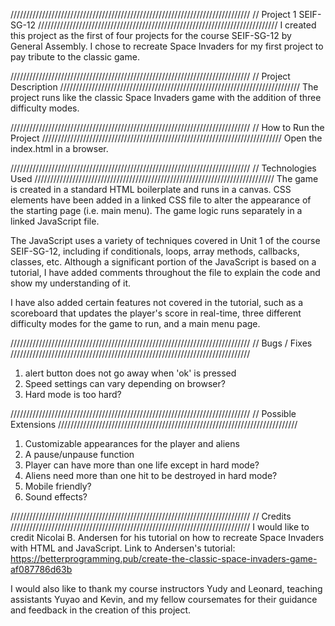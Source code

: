 ////////////////////////////////////////////////////////////////////////////
// Project 1 SEIF-SG-12
////////////////////////////////////////////////////////////////////////////
I created this project as the first of four projects for the course SEIF-SG-12 by General Assembly. I chose to recreate Space Invaders for my first project to pay tribute to the classic game.

////////////////////////////////////////////////////////////////////////////
// Project Description
////////////////////////////////////////////////////////////////////////////
The project runs like the classic Space Invaders game with the addition of three difficulty modes.

////////////////////////////////////////////////////////////////////////////
// How to Run the Project
////////////////////////////////////////////////////////////////////////////
Open the index.html in a browser.

////////////////////////////////////////////////////////////////////////////
// Technologies Used
////////////////////////////////////////////////////////////////////////////
The game is created in a standard HTML boilerplate and runs in a canvas. CSS elements have been added in a linked CSS file to alter the appearance of the starting page (i.e. main menu). The game logic runs separately in a linked JavaScript file.

The JavaScript uses a variety of techniques covered in Unit 1 of the course SEIF-SG-12, including if conditionals, loops, array methods, callbacks, classes, etc. Although a significant portion of the JavaScript is based on a tutorial, I have added comments throughout the file to explain the code and show my understanding of it.

I have also added certain features not covered in the tutorial, such as a scoreboard that updates the player's score in real-time, three different difficulty modes for the game to run, and a main menu page.

////////////////////////////////////////////////////////////////////////////
// Bugs / Fixes
////////////////////////////////////////////////////////////////////////////
1) alert button does not go away when 'ok' is pressed
2) Speed settings can vary depending on browser?
3) Hard mode is too hard?

////////////////////////////////////////////////////////////////////////////
// Possible Extensions
////////////////////////////////////////////////////////////////////////////
1) Customizable appearances for the player and aliens
2) A pause/unpause function
3) Player can have more than one life except in hard mode?
4) Aliens need more than one hit to be destroyed in hard mode?
5) Mobile friendly?
6) Sound effects?

////////////////////////////////////////////////////////////////////////////
// Credits
////////////////////////////////////////////////////////////////////////////
I would like to credit Nicolai B. Andersen for his tutorial on how to recreate Space Invaders with HTML and JavaScript. Link to Andersen's tutorial: https://betterprogramming.pub/create-the-classic-space-invaders-game-af087786d63b 

I would also like to thank my course instructors Yudy and Leonard, teaching assistants Yuyao and Kevin, and my fellow coursemates for their guidance and feedback in the creation of this project.